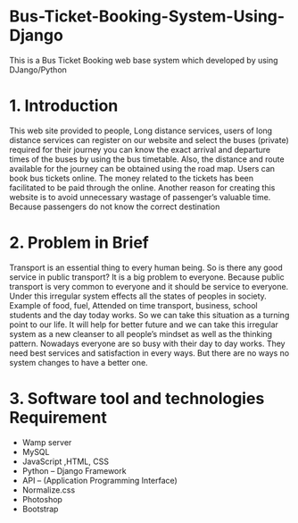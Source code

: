 # Bus-Ticket-Booking-System-Using-Django
This is a Bus Ticket Booking web base system which developed by using DJango/Python


# 1. Introduction
This web site provided to people, Long distance services, users of long distance services can
register on our website and select the buses (private) required for their journey you can know the
exact arrival and departure times of the buses by using the bus timetable. Also, the distance and
route available for the journey can be obtained using the road map. Users can book bus tickets
online. The money related to the tickets has been facilitated to be paid through the online.
Another reason for creating this website is to avoid unnecessary wastage of passenger’s valuable
time. Because passengers do not know the correct destination

# 2. Problem in Brief
Transport is an essential thing to every human being. So is there any good service in public
transport? It is a big problem to everyone. Because public transport is very common to everyone
and it should be service to everyone.  Under this irregular system effects all the states of peoples
in society. Example of food, fuel, Attended on time transport, business, school students and the
day today works. So we can take this situation as a turning point to our life. It will help for better
future and we can take this irregular system as a new cleanser to all people’s mindset as well as
the thinking pattern. Nowadays everyone are so busy with their day to day works. They need best
services and satisfaction in every ways. But there are no ways no system changes to have a better
one. 

# 3. Software tool and technologies Requirement
* Wamp server
* MySQL
* JavaScript ,HTML, CSS
* Python – Django Framework
* API – (Application Programming Interface)
* Normalize.css
* Photoshop
* Bootstrap
